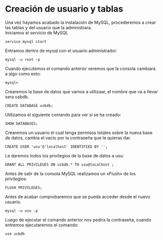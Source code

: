 # Creación de usuario y tablas
Una vez hayamos acabado la instalación de MySQL, procederemos a crear las tablas y del usuario que la administrara.
<br>Iniciamos el servicio de MySQL
<pre><code>service mysql start</code></pre>
Entramos dentro de mysql con el usuario administrador.
<pre><code>mysql -u root -p</code></pre> 
Cuando ejecutemos el comando anterior veremos que la consola cambiara a algo como esto:
<pre><code>mysql></code></pre>
Crearemos la base de datos que vamos a utilizaar, el nombre que va a llevar sera usbdb.
<pre><code>CREATE DATABASE usbdb;</code></pre>
Utilizamos el siguiente comando para ver si se ha creado:
<pre><code>SHOW DATABASES;</code></pre>
Crearemos un usuario el cual tenga permisos totales sobre la nueva base de datos, cambia el vacio por la contraseña que le quieras dar.
<pre><code>CREATE USER 'usu'@'localhost' IDENTIFIED BY '';</code></pre>
Le daremos todos los privilegios de la base de datos a usu:
<pre><code>GRANT ALL PRIVILEGES ON usbdb.* TO usu@localhost ;</code></pre>
Antes de salir de la consola MySQL realizamos un «Flush» de los privilegios:
<pre><code>FLUSH PRIVILEGES;</code></pre>
Antes de acabar comprobaremos que se pueda acceder desde el nuevo usuario.
<pre><code>mysql -u usu -p</code></pre>
Luego de ejecutar el comando anterior nos pedira la contraseña, cuando entremos ejecutaremos el comando:
<pre><code>use usbdb</code></pre>
